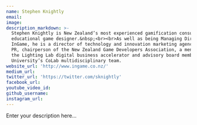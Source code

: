 ```yaml
---
name: Stephen Knightly
email:
image:
description_markdown: >-
  Stephen Knightly is New Zealand’s most experienced gamification consultant and
  educational game designer.&nbsp;<br><br>As well as being Managing Director of
  InGame, he is a director of technology and innovation marketing agency Pursuit
  PR, chairperson of the New Zealand Game Developers Association, a mentor at
  the Lighting Lab digital business accelerator and advisory board member of AUT
  University’s CoLab multidisciplinary team.
website_url: 'http://www.ingame.co.nz/'
medium_url:
twitter_url: 'https://twitter.com/sknightly'
facebook_url:
youtube_video_id:
github_username:
instagram_url:
---
```


Enter your description here...
